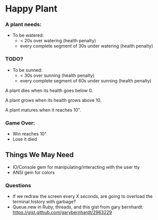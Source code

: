 # Happy Plant

### A plant needs:

  - To be watered:
    * < 20s over watering (health penalty)
    * every complete segment of 30s under watering (health penalty)

### TODO?
  - To be sunned:
    * < 30s over sunning (health penalty)
    * every complete segment of 60s under sunning (health penalty)

A plant dies when its health goes below 0.

A plant grows when its health grows above 10.

A plant matures when it reaches 10".

### Game Over:
  - Win reaches 10"
  - Lose it died

## Things We May Need

  - IO/Console gem for manipulating/interacting with the user tty
  - ANSI gem for colors

### Questions

  - If we redraw the screen every X seconds, are going to overload the terminal
    history with garbage?
  - Queue.new in Ruby, threads, and this gist from gary bernhardt: https://gist.github.com/garybernhardt/2963229
